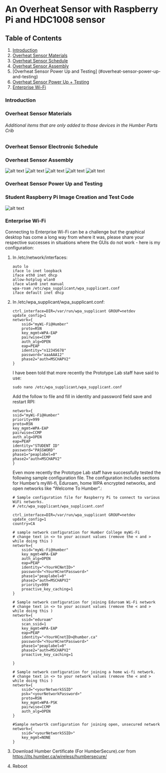 # An Overheat Sensor with Raspberry Pi and HDC1008 sensor 

## Table of Contents
1. [Introduction](#introduction)
2. [Overheat Sensor Materials](#overheat-sensor-materials)
3. [Overheat Sensor Schedule](#overheat-sensor-schedule)
4. [Overheat Sensor Assembly](#overheat-sensor-assembly)
5. [Overheat Sensor Power Up and Testing] (#overheat-sensor-power-up-and-testing)
6. [Overheat Sensor Power Up + Testing](#overheat-sensor-power-up-and-testing)
7. [Enterprise Wi-Fi](#enterprise-wi-fi)



### Introduction


### Overheat Sensor Materials
	
###### Additional items that are only added to those devices in the Humber Parts Crib



### Overheat Sensor Electronic Schedule


### Overheat Sensor Assembly
![alt text](https://github.com/ngtrangminhduc/OverheatSensor/blob/master/2018_Documentation/Fritzing/DucNguyen_HDC1008_pcb.png)
![alt text](https://github.com/ngtrangminhduc/OverheatSensor/blob/master/2018_Images/IMG_8704.JPG)
![alt text](https://github.com/ngtrangminhduc/OverheatSensor/blob/master/2018_Images/IMG_8708.JPG)
![alt text](https://github.com/ngtrangminhduc/OverheatSensor/blob/master/2018_Images/PCB_1.jpg)
![alt text](https://github.com/ngtrangminhduc/OverheatSensor/blob/master/2018_Images/PCB_2.jpg)

### Overheat Sensor Power Up and Testing
### Student Raspberry Pi Image Creation and Test Code

![alt text](https://github.com/ngtrangminhduc/OverheatSensor/blob/master/2018_Images/PythonCode.png)

### Enterprise Wi-Fi

Connecting to Enterprise Wi-Fi can be a challenge but the graphical desktop has come a long way from where it was, please share your respective successes in situations where the GUIs do not work - here is my configuration:

1.  In /etc/network/interfaces:
	```
	auto lo
	iface lo inet loopback
	iface eth0 inet dhcp
	allow-hotplug wlan0
	iface wlan0 inet manual
	wpa-roam /etc/wpa_supplicant/wpa_supplicant.conf
	iface default inet dhcp
	```

2.  In /etc/wpa_supplicant/wpa_supplicant.conf:
	```
	ctrl_interface=DIR=/var/run/wpa_supplicant GROUP=netdev
	update_config=1
	network={
        ssid="myWi-Fi@Humber"
        proto=RSN
        key_mgmt=WPA-EAP
        pairwise=CCMP
        auth_alg=OPEN
        eap=PEAP
        identity="n12345678"
        password="aaaAAA12"
        phase2="auth=MSCHAPV2"
	}
	```

	I have been told that more recently the Prototype Lab staff have said to use:
	```
	sudo nano /etc/wpa_supplicant/wpa_supplicant.conf
	```

	Add the follow to file and fill in identity and password field save and restart RPI:
	```
	network={
	ssid="myWi-Fi@Humber"
	priority=999
	proto=RSN
	key_mgmt=WPA-EAP
	pairwise=CCMP
	auth_alg=OPEN
	eap=PEAP
	identity="STUDENT ID"
	password="PASSWORD"
	phase1="peaplabel=0"
	phase2="auth=MSCHAPV2"
	}
	```
	Even more recently the Prototype Lab staff have successfully tested the 
	following sample configuration file. The configuration includes sections 
	for Humber’s myWi-fi, Eduroam, home WPA encrypted networks, and open networks like “Welcome To Humber”.:
	```
	# Sample configuration file for Raspberry Pi to connect to various WiFi networks.
	# /etc/wpa_supplicant/wpa_supplicant.conf

	ctrl_interface=DIR=/var/run/wpa_supplicant GROUP=netdev
	update_config=1
	country=CA

	# sample network configuration for Humber College myWi-Fi
	# change text in <> to your account values (remove the < and > while doing this )
	network={
		ssid="myWi-Fi@Humber"
		key_mgmt=WPA-EAP
		auth_alg=OPEN
		eap=PEAP
		identity="<YourHCNetID>"
		password="<YourHCnetPassword>"
		phase1="peaplabel=0"
		phase2="auth=MSCHAPV2"
		priority=999
		proactive_key_caching=1
	}

	# Sample network configuration for joining Eduroam Wi-Fi network
	# change text in <> to your account values (remove the < and > while doing this )
	network={
		ssid="eduroam"
		scan_ssid=1
		key_mgmt=WPA-EAP
		eap=PEAP
		identity="<YourHCnetID>@humber.ca"
		password="<YourHCnetPassword>"
		phase1="peaplabel=0"
		phase2="auth=MSCHAPV2"
		proactive_key_caching=1

	}

	# Sample network configuration for joining a home wi-fi network.
	# change text in <> to your network values (remove the < and > while doing this )
	network={
		ssid="<yourNetworkSSID"
		psk="<yourNetworkPassword>"
		proto=RSN
		key_mgmt=WPA-PSK
		pairwise=CCMP
		auth_alg=OPEN
	}

	#Sample networtk configuration for joining open, unsecured network
	network={
		ssid="<yourNetworkSSID>"
		key_mgmt=NONE
	}
	```
	
3.  Download Humber Certificate (For HumberSecure).cer from https://its.humber.ca/wireless/humbersecure/

4.  Reboot
